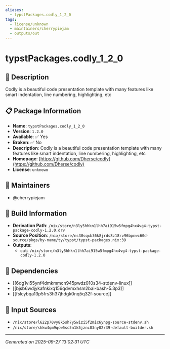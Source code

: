 ```yaml
---
aliases:
  - typstPackages.codly_1_2_0
tags:
  - license/unknown
  - maintainers/cherrypiejam
  - outputs/out
---
```


# typstPackages.codly_1_2_0

## 📝 Description

Codly is a beautiful code presentation template with many features like smart indentation, line numbering, highlighting, etc

## 📋 Package Information

- **Name**: `typstPackages.codly_1_2_0`
- **Version**: `1.2.0`
- **Available**: ✅ Yes
- **Broken**: ✅ No
- **Description**: Codly is a beautiful code presentation template with many features like smart indentation, line numbering, highlighting, etc
- **Homepage**: [https://github.com/Dherse/codly](https://github.com/Dherse/codly)
- **License**: `unknown`
## 👥 Maintainers

- @cherrypiejam


## 🔧 Build Information

- **Derivation Path**: `/nix/store/n3ly5hhkn1lhh7ai915w5fmpg4hx4vg4-typst-package-codly-1.2.0.drv`
- **Source Position**: `/nix/store/ns30sqxb36k8jrds8z18rv96bpnwc60d-source/pkgs/by-name/ty/typst/typst-packages.nix:39`
- **Outputs**:
  - `out`:  `/nix/store/n3ly5hhkn1lhh7ai915w5fmpg4hx4vg4-typst-package-codly-1.2.0`

## 🔗 Dependencies

- [[6dg1vi55ynf4dmkmmcn945pwdz010s34-stdenv-linux]]
- [[bjsb6wdjykafnkixq156qdvmxhsm2bai-bash-5.3p3]]
- [[fslcybqa13p5frs3h37jhdgk0nq5q32f-source]]

## 📁 Input Sources

- `/nix/store/l622p70vy8k5sh7y5wizi5f2mic6ynpg-source-stdenv.sh`
- `/nix/store/shkw4qm9qcw5sc5n1k5jznc83ny02r39-default-builder.sh`

---
*Generated on 2025-09-27 13:02:31 UTC*
